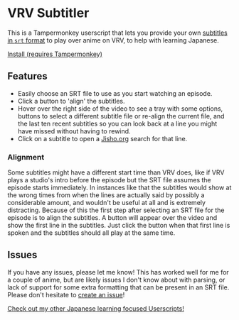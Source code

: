# VRV Subtitler

This is a Tampermonkey userscript that lets you provide your own [subtitles in `srt` format](https://en.wikipedia.org/wiki/SubRip) to play over anime on VRV, to help with learning Japanese.

[Install (requires Tampermonkey)](https://github.com/sheodox/vrv-subtitler/raw/master/dist/vrv-subtitler.user.js)

## Features

* Easily choose an SRT file to use as you start watching an episode.
* Click a button to 'align' the subtitles.
* Hover over the right side of the video to see a tray with some options, buttons to select a
 different subtitle file or re-align the current file, and the last ten recent subtitles so you
 can look back at a line you might have missed without having to rewind.
* Click on a subtitle to open a [Jisho.org](https://jisho.org) search for that line.

### Alignment

Some subtitles might have a different start time than VRV does, like if VRV plays a studio's
 intro before the episode but the SRT file assumes the episode starts immediately. In instances
 like that the subtitles would show at the wrong times from when the lines are actually said by
 possibly a considerable amount, and wouldn't be useful at all and is extremely distracting.
 Because of this the first step after selecting an SRT file for the episode is to align the
 subtitles. A button will appear over the video and show the first line in the subtitles. 
 Just click the button when that first line is spoken and the subtitles should all play at the
 same time.


## Issues

If you have any issues, please let me know! This has worked well for me for a couple of anime,
but are likely issues I don't know about with parsing, or lack of support for some extra
 formatting that can be present in an SRT file. Please don't hesitate to 
 [create an issue](https://github.com/sheodox/vrv-subtitler/issues/new)!

[Check out my other Japanese learning focused Userscripts!](https://github.com/sheodox/japanese-userscripts#vrv-srt-playeruserjs)
